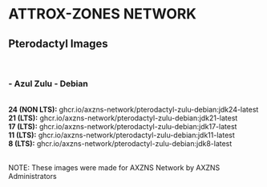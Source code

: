 # ATTROX-ZONES NETWORK

<h2>Pterodactyl Images</h2><br>
<h3>- Azul Zulu - Debian</h3><br>
  <b>24 (NON LTS):</b> ghcr.io/axzns-network/pterodactyl-zulu-debian:jdk24-latest<br>
  <b>21 (LTS):</b> ghcr.io/axzns-network/pterodactyl-zulu-debian:jdk21-latest<br>
  <b>17 (LTS):</b> ghcr.io/axzns-network/pterodactyl-zulu-debian:jdk17-latest<br>
  <b>11 (LTS):</b> ghcr.io/axzns-network/pterodactyl-zulu-debian:jdk11-latest<br>
  <b>8 (LTS):</b> ghcr.io/axzns-network/pterodactyl-zulu-debian:jdk8-latest<br>
<br>
<p>NOTE: These images were made for AXZNS Network by AXZNS Administrators</p><br>
